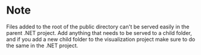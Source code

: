 # Note

Files added to the root of the public directory can't be served easily in the parent .NET project. Add anything that needs to be served to a child folder, and if you add a new child folder to the visualization project make sure to do the same in the .NET project.
